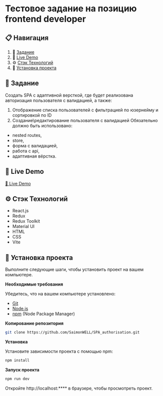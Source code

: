 # Тестовое задание на позицию frontend developer

## 📋 <a name="table">Навигация</a>

1. 🚨 [Задание](#task)
2. 🚀 [Live Demo](#demo)
3. ⚙️ [Стэк Технологий](#tech-stack)
4. 🤸 [Установка проекта](#quick-start)

## <a name="task">🚨 Задание </a>

Создать SPA с адаптивной версткой, где будет реализована
авторизация пользователя с валидацией, а также:
1. Отображение списка пользователей с фильтрацией по юзернейму и
сортировкой по ID
2. Создание\редактирование пользователя с валидацией
Обязательно должно быть использовано:
- nested routes,
- store,
- форма с валидацией,
- работа с api,
- адаптивная вёрстка.

 ## <a name="demo">🚀 Live Demo </a>
 
<a href="https://spa-authorisation.vercel.app/" target="_blank">🔴 Live Demo</a>

 ## <a name="tech-stack">⚙️ Стэк Технологий</a>

- React.js
- Redux
- Redux Toolkit
- Material UI
- HTML
- CSS
- Vite

## <a name="quick-start">🤸 Установка проекта</a>

Выполните следующие шаги, чтобы установить проект на вашем компьютере.

**Необходимые требования**

Убедитесь, что на вашем компьютере установлено:

- [Git](https://git-scm.com/)
- [Node.js](https://nodejs.org/en)
- [npm](https://www.npmjs.com/) (Node Package Manager)

**Копирование репозитория**

```bash
git clone https://github.com/SaimonWELL/SPA_authorisation.git
```

**Установка**

Установите зависимости проекта с помощью npm:

```bash
npm install
```

**Запуск проекта**

```bash
npm run dev
```

Откройте http://localhost:**** в браузере, чтобы просмотреть проект.

